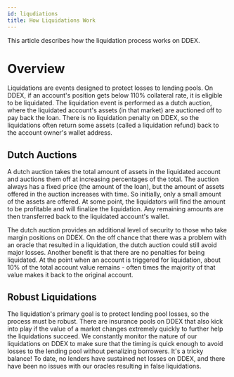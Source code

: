 ```yaml
---
id: liqudiations
title: How Liquidations Work
---
```


This article describes how the liquidation process works on DDEX.

# Overview

Liquidations are events designed to protect losses to lending pools. On DDEX, if an account's position gets below 110% collateral rate, it is eligible to be liquidated. The liquidation event is performed as a dutch auction, where the liquidated account's assets (in that market) are auctioned off to pay back the loan. There is no liquidation penalty on DDEX, so the liquidations often return some assets (called a liquidation refund) back to the account owner's wallet address.

## Dutch Auctions

A dutch auction takes the total amount of assets in the liquidated account and auctions them off at increasing percentages of the total. The auction always has a fixed price (the amount of the loan), but the amount of assets offered in the auction increases with time. So initially, only a small amount of the assets are offered. At some point, the liquidators will find the amount to be profitable and will finalize the liquidation. Any remaining amounts are then transferred back to the liquidated account's wallet.

The dutch auction provides an additional level of security to those who take margin positions on DDEX. On the off chance that there was a problem with an oracle that resulted in a liquidation, the dutch auction could still avoid major losses. Another benefit is that there are no penalties for being liquidated. At the point when an account is triggered for liquidation, about 10% of the total account value remains - often times the majority of that value makes it back to the original account.

## Robust Liquidations

The liquidation's primary goal is to protect lending pool losses, so the process must be robust. There are insurance pools on DDEX that also kick into play if the value of a market changes extremely quickly to further help the liquidations succeed. We constantly monitor the nature of our liquidations on DDEX to make sure that the timing is quick enough to avoid losses to the lending pool without penalizing borrowers. It's a tricky balance! To date, no lenders have sustained net losses on DDEX, and there have been no issues with our oracles resulting in false liquidations.